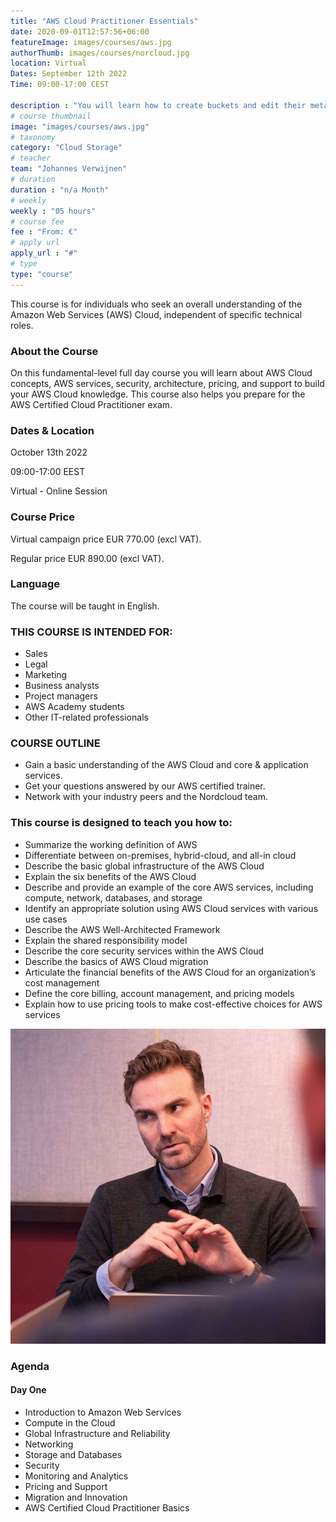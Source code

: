 ```yaml
---
title: "AWS Cloud Practitioner Essentials"
date: 2020-09-01T12:57:56+06:00
featureImage: images/courses/aws.jpg
authorThumb: images/courses/norcloud.jpg
location: Virtual
Dates: September 12th 2022
Time: 09:00-17:00 CEST

description : "You will learn how to create buckets and edit their metadata, upload and download objects in different ways, change storage tiers, select locations, use encryption, access control with iam and/or acls, lifecycle management rules, retention policies and object holds, how to monitor GCS and how to calculate the costs of all operations."
# course thumbnail
image: "images/courses/aws.jpg"
# taxonomy
category: "Cloud Storage"
# teacher
team: "Johannes Verwijnen"
# duration
duration : "n/a Month"
# weekly
weekly : "05 hours"
# course fee
fee : "From: €"
# apply url
apply_url : "#"
# type
type: "course"
---
```


This course is for individuals who seek an overall understanding of the Amazon Web Services (AWS) Cloud, independent of specific technical roles.

### About the Course
On this fundamental-level full day course you will learn about AWS Cloud concepts, AWS services, security, architecture, pricing, and support to build your AWS Cloud knowledge. This course also helps you prepare for the AWS Certified Cloud Practitioner exam.

### Dates & Location

October 13th 2022

09:00-17:00 EEST

Virtual - Online Session

### Course Price 

Virtual campaign price EUR 770.00 (excl VAT).

Regular price EUR 890.00 (excl VAT).

### Language

The course will be taught in English.

### THIS COURSE IS INTENDED FOR:

- Sales
- Legal
- Marketing
- Business analysts
- Project managers
- AWS Academy students
- Other IT-related professionals

### COURSE OUTLINE

- Gain a basic understanding of the AWS Cloud and core & application services.
- Get your questions answered by our AWS certified trainer.
- Network with your industry peers and the Nordcloud team.

### This course is designed to teach you how to:

- Summarize the working definition of AWS
- Differentiate between on-premises, hybrid-cloud, and all-in cloud
- Describe the basic global infrastructure of the AWS Cloud
- Explain the six benefits of the AWS Cloud
- Describe and provide an example of the core AWS services, including compute, network, databases, and storage
- Identify an appropriate solution using AWS Cloud services with various use cases
- Describe the AWS Well-Architected Framework
- Explain the shared responsibility model
- Describe the core security services within the AWS Cloud
- Describe the basics of AWS Cloud migration
- Articulate the financial benefits of the AWS Cloud for an organization’s cost management
- Define the core billing, account management, and pricing models
- Explain how to use pricing tools to make cost-effective choices for AWS services

![courses image](/images/courses/single-course-1.jpg)

### Agenda

#### Day One

- Introduction to Amazon Web Services
- Compute in the Cloud
- Global Infrastructure and Reliability
- Networking
- Storage and Databases
- Security
- Monitoring and Analytics
- Pricing and Support
- Migration and Innovation
- AWS Certified Cloud Practitioner Basics
